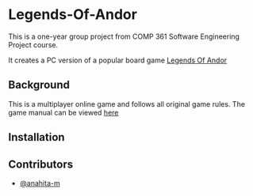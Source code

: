 # Legends-Of-Andor
This is a one-year group project from COMP 361 Software Engineering Project course.

It creates a PC version of a popular board game [Legends Of Andor](http://legendsofandor.com)

## Background
This is a multiplayer online game and follows all original game rules.
The game manual can be viewed [here]()

## Installation

## Contributors
- [@anahita-m](https://github.com/anahita-m)



## 
